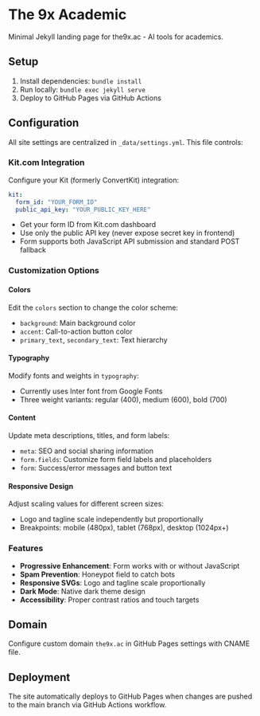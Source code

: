 # The 9x Academic

Minimal Jekyll landing page for the9x.ac - AI tools for academics.

## Setup

1. Install dependencies: `bundle install`
2. Run locally: `bundle exec jekyll serve`
3. Deploy to GitHub Pages via GitHub Actions

## Configuration

All site settings are centralized in `_data/settings.yml`. This file controls:

### Kit.com Integration
Configure your Kit (formerly ConvertKit) integration:
```yaml
kit:
  form_id: "YOUR_FORM_ID"
  public_api_key: "YOUR_PUBLIC_KEY_HERE"
```
- Get your form ID from Kit.com dashboard
- Use only the public API key (never expose secret key in frontend)
- Form supports both JavaScript API submission and standard POST fallback

### Customization Options

#### Colors
Edit the `colors` section to change the color scheme:
- `background`: Main background color
- `accent`: Call-to-action button color
- `primary_text`, `secondary_text`: Text hierarchy

#### Typography
Modify fonts and weights in `typography`:
- Currently uses Inter font from Google Fonts
- Three weight variants: regular (400), medium (600), bold (700)

#### Content
Update meta descriptions, titles, and form labels:
- `meta`: SEO and social sharing information
- `form.fields`: Customize form field labels and placeholders
- `form`: Success/error messages and button text

#### Responsive Design
Adjust scaling values for different screen sizes:
- Logo and tagline scale independently but proportionally
- Breakpoints: mobile (480px), tablet (768px), desktop (1024px+)

### Features

- **Progressive Enhancement**: Form works with or without JavaScript
- **Spam Prevention**: Honeypot field to catch bots
- **Responsive SVGs**: Logo and tagline scale proportionally
- **Dark Mode**: Native dark theme design
- **Accessibility**: Proper contrast ratios and touch targets

## Domain

Configure custom domain `the9x.ac` in GitHub Pages settings with CNAME file.

## Deployment

The site automatically deploys to GitHub Pages when changes are pushed to the main branch via GitHub Actions workflow.